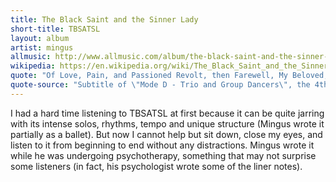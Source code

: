 ```yaml
---
title: The Black Saint and the Sinner Lady
short-title: TBSATSL
layout: album
artist: mingus
allmusic: http://www.allmusic.com/album/the-black-saint-and-the-sinner-lady-mw0000192238
wikipedia: https://en.wikipedia.org/wiki/The_Black_Saint_and_the_Sinner_Lady
quote: "Of Love, Pain, and Passioned Revolt, then Farewell, My Beloved, 'til It's Freedom Day"
quote-source: "Subtitle of \"Mode D - Trio and Group Dancers\", the 4th movement"
---
```


I had a hard time listening to TBSATSL at first because it can be quite jarring with its intense solos, rhythms, tempo and unique structure (Mingus wrote it partially as a ballet). But now I cannot help but sit down, close my eyes, and listen to it from beginning to end without any distractions. Mingus wrote it while he was undergoing psychotherapy, something that may not surprise some listeners (in fact, his psychologist wrote some of the liner notes).
